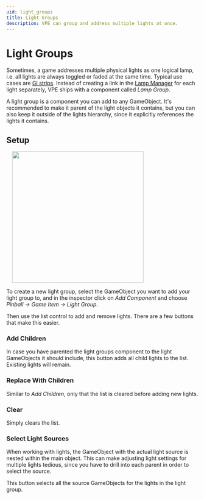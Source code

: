 ```yaml
---
uid: light_groups
title: Light Groups
description: VPE can group and address multiple lights at once.
---
```


# Light Groups

Sometimes, a game addresses multiple physical lights as one logical lamp, i.e. all lights are always toggled or faded at the same time. Typical use cases are [GI strips](https://missionpinball.org/mechs/lights/gis/). Instead of creating a link in the [Lamp Manager](xref:lamp_manager) for each light separately, VPE ships with a component called *Lamp Group*.

A light group is a component you can add to any GameObject. It's recommended to make it parent of the light objects it contains, but you can also keep it outside of the lights hierarchy, since it explicitly references the lights it contains.

## Setup

<img src="light-group-inspector.png" width="345" class="img-fluid float-end" style="margin-left: 15px">

To create a new light group, select the GameObject you want to add your light group to, and in the inspector click on *Add Component* and choose *Pinball -> Game Item -> Light Group*.

Then use the list control to add and remove lights. There are a few buttons that make this easier.

### Add Children

In case you have parented the light groups component to the light GameObjects it should include, this button adds all child lights to the list. Existing lights will remain.

### Replace With Children

Similar to *Add Children*, only that the list is cleared before adding new lights.

### Clear

Simply clears the list.

### Select Light Sources

When working with lights, the GameObject with the actual light source is nested within the main object. This can make adjusting light settings for multiple lights tedious, since you have to drill into each parent in order to select the source.

This button selects all the source GameObjects for the lights in the light group.

